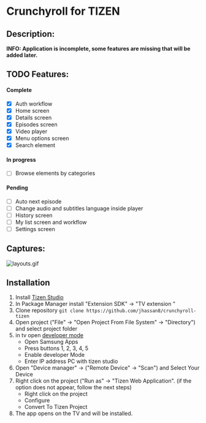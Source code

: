 # Crunchyroll for TIZEN

## Description:

**INFO: Application is incomplete, some features are missing that will be added later.**

## TODO Features:

#### Complete
- [x] Auth workflow
- [x] Home screen
- [x] Details screen
- [x] Episodes screen
- [x] Video player
- [x] Menu options screen
- [x] Search element

#### In progress
- [ ] Browse elements by categories

#### Pending
- [ ] Auto next episode
- [ ] Change audio and subtitles language inside player
- [ ] History screen
- [ ] My list screen and workflow
- [ ] Settings screen

## Captures:
![layouts.gif](https://raw.githubusercontent.com/jhassan8/crunchyroll-tizen/master/layouts.gif)

## Installation

1. Install [Tizen Studio](https://developer.tizen.org/development/tizen-studio/download)
2. In Package Manager install "Extension SDK" -> "TV extension <version>"
3. Clone repository ```git clone https://github.com/jhassan8/crunchyroll-tizen```
4. Open project ("File" -> "Open Project From File System" -> "Directory") and select project folder
5. in tv open [developer mode](https://developer.samsung.com/smarttv/develop/getting-started/using-sdk/tv-device.html)
    - Open Samsung Apps
    - Press buttons 1, 2, 3, 4, 5
    - Enable developer Mode
    - Enter IP address PC with tizen studio
6. Open "Device manager" -> ("Remote Device" -> "Scan") and Select Your Device
7. Right click on the project ("Run as" -> "Tizen Web Application". (if the option does not appear, follow the next steps)
    - Right click on the project
    - Configure
    - Convert To Tizen Project
8. The app opens on the TV and will be installed.